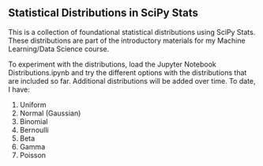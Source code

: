 ## Statistical Distributions in SciPy Stats

This is a collection of foundational statistical distributions using SciPy Stats.  These distributions are part of the introductory materials for my Machine Learning/Data Science course.

To experiment with the distributions, load the Jupyter Notebook Distributions.ipynb and try the different options with the distributions that are included so far.  Additional distributions will be added over time.  To date, I have:

1. Uniform
2. Normal (Gaussian)
3. Binomial
4. Bernoulli
5. Beta
6. Gamma
7. Poisson

  
